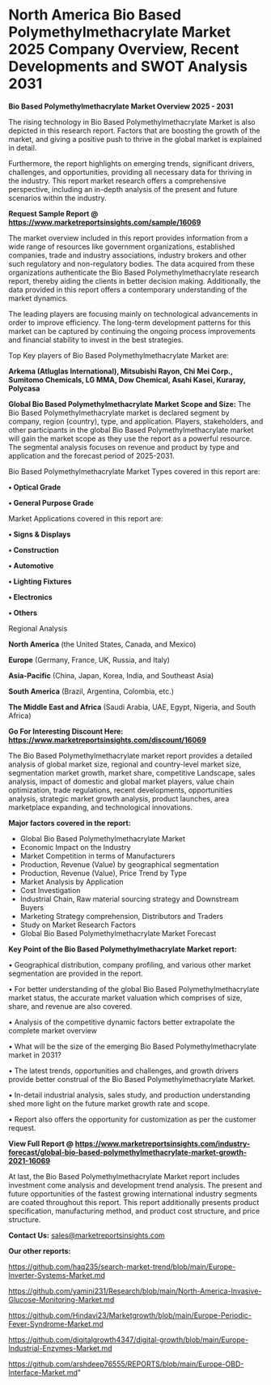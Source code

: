  # North America Bio Based Polymethylmethacrylate Market 2025 Company Overview, Recent Developments and SWOT Analysis 2031

<Strong> Bio Based Polymethylmethacrylate Market Overview 2025 - 2031</strong>

The rising technology in Bio Based Polymethylmethacrylate Market is also depicted in this research report. Factors that are boosting the growth of the market, and giving a positive push to thrive in the global market is explained in detail.

Furthermore, the report highlights on emerging trends, significant drivers, challenges, and opportunities, providing all necessary data for thriving in the industry. This report market research offers a comprehensive perspective, including an in-depth analysis of the present and future scenarios within the industry.

<strong>Request Sample Report @ <a href=https://www.marketreportsinsights.com/sample/16069>https://www.marketreportsinsights.com/sample/16069</a></strong>

The market overview included in this report provides information from a wide range of resources like government organizations, established companies, trade and industry associations, industry brokers and other such regulatory and non-regulatory bodies. The data acquired from these organizations authenticate the Bio Based Polymethylmethacrylate research report, thereby aiding the clients in better decision making. Additionally, the data provided in this report offers a contemporary understanding of the market dynamics.

The leading players are focusing mainly on technological advancements in order to improve efficiency. The long-term development patterns for this market can be captured by continuing the ongoing process improvements and financial stability to invest in the best strategies.

Top Key players of Bio Based Polymethylmethacrylate Market are:

<strong>Arkema (Atluglas International), Mitsubishi Rayon, Chi Mei Corp., Sumitomo Chemicals, LG MMA, Dow Chemical, Asahi Kasei, Kuraray, Polycasa</strong>

<strong><b>Global Bio Based Polymethylmethacrylate Market Scope and Size:</b></strong>
The Bio Based Polymethylmethacrylate market is declared segment by company, region (country), type, and application. Players, stakeholders, and other participants in the global Bio Based Polymethylmethacrylate market will gain the market scope as they use the report as a powerful resource. The segmental analysis focuses on revenue and product by type and application and the forecast period of 2025-2031.

Bio Based Polymethylmethacrylate Market Types covered in this report are:

<strong>• Optical Grade

• General Purpose Grade</strong>

Market Applications covered in this report are:

<strong>• Signs & Displays

• Construction

• Automotive

• Lighting Fixtures

• Electronics

• Others</strong> 

Regional Analysis

<strong>North America</strong> (the United States, Canada, and Mexico)

<strong>Europe</strong> (Germany, France, UK, Russia, and Italy)

<strong>Asia-Pacific</strong> (China, Japan, Korea, India, and Southeast Asia)

<strong>South America</strong> (Brazil, Argentina, Colombia, etc.)

<strong>The Middle East and Africa</strong> (Saudi Arabia, UAE, Egypt, Nigeria, and South Africa)

<strong>Go For Interesting Discount Here: <a href=https://www.marketreportsinsights.com/discount/16069>https://www.marketreportsinsights.com/discount/16069</a></strong>

The Bio Based Polymethylmethacrylate market report provides a detailed analysis of global market size, regional and country-level market size, segmentation market growth, market share, competitive Landscape, sales analysis, impact of domestic and global market players, value chain optimization, trade regulations, recent developments, opportunities analysis, strategic market growth analysis, product launches, area marketplace expanding, and technological innovations.

<strong><b>Major factors covered in the report:</b></strong>
<ul>
  <li>Global Bio Based Polymethylmethacrylate Market </li>
  <li>Economic Impact on the Industry</li>
  <li>Market Competition in terms of Manufacturers</li>
  <li>Production, Revenue (Value) by geographical segmentation</li>
  <li>Production, Revenue (Value), Price Trend by Type</li>
  <li>Market Analysis by Application</li>
  <li>Cost Investigation</li>
  <li>Industrial Chain, Raw material sourcing strategy and Downstream Buyers</li>
  <li>Marketing Strategy comprehension, Distributors and Traders</li>
  <li>Study on Market Research Factors</li>
  <li>Global Bio Based Polymethylmethacrylate Market Forecast</li>
</ul>

<strong><b>Key Point of the Bio Based Polymethylmethacrylate Market report:</b></strong>

• Geographical distribution, company profiling, and various other market segmentation are provided in the report.

• For better understanding of the global Bio Based Polymethylmethacrylate market status, the accurate market valuation which comprises of size, share, and revenue are also covered.

• Analysis of the competitive dynamic factors better extrapolate the complete market overview

• What will be the size of the emerging Bio Based Polymethylmethacrylate market in 2031?

• The latest trends, opportunities and challenges, and growth drivers provide better construal of the Bio Based Polymethylmethacrylate Market.

• In-detail industrial analysis, sales study, and production understanding shed more light on the future market growth rate and scope.

• Report also offers the opportunity for customization as per the customer request.

<strong><b>View Full Report @ <a href=https://www.marketreportsinsights.com/industry-forecast/global-bio-based-polymethylmethacrylate-market-growth-2021-16069>https://www.marketreportsinsights.com/industry-forecast/global-bio-based-polymethylmethacrylate-market-growth-2021-16069</a></b></strong>


At last, the Bio Based Polymethylmethacrylate Market report includes investment come analysis and development trend analysis. The present and future opportunities of the fastest growing international industry segments are coated throughout this report. This report additionally presents product specification, manufacturing method, and product cost structure, and price structure.

<strong>Contact Us:</strong>
sales@marketreportsinsights.com

<strong>Our other reports:</strong>

<a href=https://github.com/haq235/search-market-trend/blob/main/Europe-Inverter-Systems-Market.md>https://github.com/haq235/search-market-trend/blob/main/Europe-Inverter-Systems-Market.md</a>

<a href=https://github.com/yamini231/Research/blob/main/North-America-Invasive-Glucose-Monitoring-Market.md>https://github.com/yamini231/Research/blob/main/North-America-Invasive-Glucose-Monitoring-Market.md</a>

<a href=https://github.com/Hindavi23/Marketgrowth/blob/main/Europe-Periodic-Fever-Syndrome-Market.md>https://github.com/Hindavi23/Marketgrowth/blob/main/Europe-Periodic-Fever-Syndrome-Market.md</a>

<a href=https://github.com/digitalgrowth4347/digital-growth/blob/main/Europe-Industrial-Enzymes-Market.md>https://github.com/digitalgrowth4347/digital-growth/blob/main/Europe-Industrial-Enzymes-Market.md</a>

<a href=https://github.com/arshdeep76555/REPORTS/blob/main/Europe-OBD-Interface-Market.md>https://github.com/arshdeep76555/REPORTS/blob/main/Europe-OBD-Interface-Market.md</a>"
